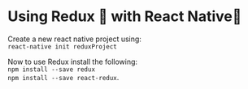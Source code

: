 # Using Redux 📝 with React Native📱
Create a new react native project using:<br>
`react-native init reduxProject`

Now to use Redux install the following: <br>
`npm install --save redux` <br>
`npm install --save react-redux`.
